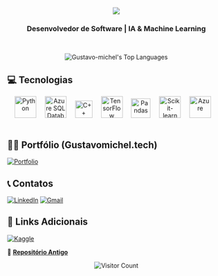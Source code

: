 <h1 align="center">
  <img src="https://readme-typing-svg.herokuapp.com/?font=Righteous&size=35&center=true&vCenter=true&width=500&height=70&duration=4000&lines=Olá!+👋;Sou+Gustavo+Michel!;" />
</h1>

<h3 align="center">Desenvolvedor de Software | IA & Machine Learning</h3>

<br/>

<p align="center">
  <img src="https://github-readme-stats.vercel.app/api/top-langs/?username=Gustavo-michel&theme=tokyonight&show_icons=true&hide_border=false&layout=compact&hide=jupyter%20notebook" alt="Gustavo-michel's Top Languages"/>
</p>

## 💻 Tecnologias
<div align="center">
  <img src="https://cdn.jsdelivr.net/gh/devicons/devicon@latest/icons/python/python-original.svg" height="50" alt="Python" />  
  <img width="12" />
  <img src="https://cdn.jsdelivr.net/gh/devicons/devicon@latest/icons/azuresqldatabase/azuresqldatabase-original.svg" height="50" alt="Azure SQL Database"/>
  <img width="12" />
  <img src="https://skillicons.dev/icons?i=cpp" height="40" alt="C++"/>
  <img width="12" />
  <img src="https://cdn.jsdelivr.net/gh/devicons/devicon/icons/tensorflow/tensorflow-original.svg" height="50" alt="TensorFlow"/>
  <img width="12" />
  <img src="https://cdn.jsdelivr.net/gh/devicons/devicon@latest/icons/pandas/pandas-original-wordmark.svg" height="45" alt="Pandas"/>
  <img width="12" />
  <img src="https://cdn.jsdelivr.net/gh/devicons/devicon@latest/icons/scikitlearn/scikitlearn-original.svg" height="50" alt="Scikit-learn"/>
  <img width="12" />
  <img src="https://cdn.jsdelivr.net/gh/devicons/devicon@latest/icons/azure/azure-original.svg" height="50" alt="Azure"/>
  <img width="12" />
</div>

<br/>

## 👨‍💻 Portfólio (Gustavomichel.tech)
[![Portfolio](https://img.shields.io/badge/Portfolio-%23000000.svg?style=for-the-badge&logo=firefox&logoColor=#FF7139)](https://gustavomichel.tech)

## 📞 Contatos
[![LinkedIn](https://img.shields.io/badge/linkedin-%230077B5.svg?style=for-the-badge&logo=linkedin&logoColor=white)](https://www.linkedin.com/in/gustavo-michel/)
[![Gmail](https://img.shields.io/badge/Gmail-D14836?style=for-the-badge&logo=gmail&logoColor=white)](mailto:Gustavomichelads@gmail.com)


## 🔗 Links Adicionais
[![**Kaggle**](https://img.shields.io/badge/Kaggle-035a7d?style=for-the-badge&logo=kaggle&logoColor=white)](https://www.kaggle.com/gustavomichel)

🧪  [**Repositório Antigo**](https://github.com/Gustavomichel)

<p align="center">
  <img src="https://visitcount.itsvg.in/api?id=Gustavo-michel&icon=0&color=12" alt="Visitor Count"/>
</p>
